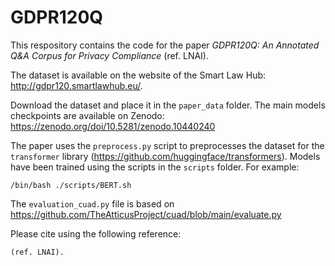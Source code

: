 # GDPR120Q

This respository contains the code for the paper *GDPR120Q: An Annotated Q&A Corpus for Privacy Compliance* (ref. LNAI). 

The dataset is available on the website of the Smart Law Hub: http://gdpr120.smartlawhub.eu/. 

Download the dataset and place it in the `paper_data` folder. The main models checkpoints are available on Zenodo: https://zenodo.org/doi/10.5281/zenodo.10440240

The paper uses the `preprocess.py` script to preprocesses the dataset for the `transformer` library (https://github.com/huggingface/transformers). Models have been trained using the scripts in the `scripts` folder. For example:

```
/bin/bash ./scripts/BERT.sh
```

The `evaluation_cuad.py` file is based on https://github.com/TheAtticusProject/cuad/blob/main/evaluate.py 

Please cite using the following reference:

```
(ref. LNAI).
```

 
